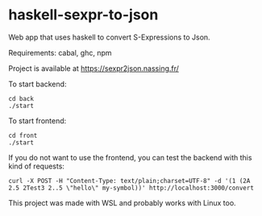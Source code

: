 # haskell-sexpr-to-json
Web app that uses haskell to convert S-Expressions to Json.

Requirements: cabal, ghc, npm

Project is available at https://sexpr2json.nassing.fr/

To start backend:
```
cd back
./start
```

To start frontend:
```
cd front
./start
```

If you do not want to use the frontend, you can test the backend with this kind of requests:

```
curl -X POST -H "Content-Type: text/plain;charset=UTF-8" -d '(1 (2A 2.5 2Test3 2..5 \"hello\" my-symbol))' http://localhost:3000/convert
```

This project was made with WSL and probably works with Linux too.